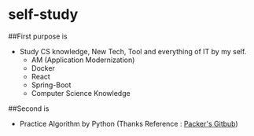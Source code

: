 # self-study
##First purpose is
- Study CS knowledge, New Tech, Tool and everything of IT by my self.
  - AM (Application Modernization)
  - Docker
  - React
  - Spring-Boot
  - Computer Science Knowledge

##Second is
  - Practice Algorithm by Python
(Thanks Reference : [Packer's Gitbub](https://github.com/qkrrudtjr954/programmers))